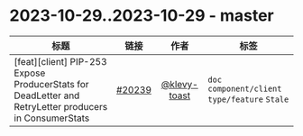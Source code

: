 # 2023-10-29..2023-10-29 - master
| 标题 | 链接 | 作者 | 标签 |
| - | :--: | :--: | - |
| [feat][client] PIP-253 Expose ProducerStats for DeadLetter and RetryLetter producers in ConsumerStats | [#20239](https://github.com/apache/pulsar/pull/20239) | [@klevy-toast](https://github.com/klevy-toast) | `doc` `component/client` `type/feature` `Stale`  | 
